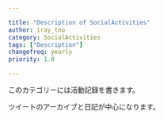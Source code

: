 ```yaml
---

title: "Description of SocialActivities"
author: iray_tno
category: SocialActivities
tags: ["Description"]
changefreq: yearly
priority: 1.0

---
```


このカテゴリーには活動記録を書きます。

ツイートのアーカイブと日記が中心になります。
